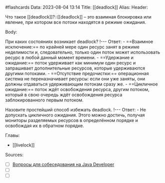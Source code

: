 #flashcards
Data: 2023-08-04 13:14
Title: [[deadlock]]
Alias:
Header:

Что такое [[deadlock]]?::[[deadlock]] – это взаимная блокировка или явление, при котором все потоки находятся в режиме ожидания.
<!--SR:!2023-11-05,10,430-->



Body:

При каких состояниях возникает deadlock?
!---
Ответ:
	- ==Взаимное исключение:== по крайней мере один ресурс занят в режиме неделимости и, следовательно, только один поток может использовать ресурс в любой данный момент времени.
	- ==Удержание и ожидание:== поток удерживает как минимум один ресурс и запрашивает дополнительные ресурсов, которые удерживаются другими потоками.
	- ==Отсутствие предочистки:== операционная система не переназначивает ресурсы: если они уже заняты, они должны отдаваться удерживающим потокам сразу же.
	- ==Цикличное ожидание:== поток ждёт освобождения ресурса, другим потоком, который в свою очередь ждёт освобождения ресурса заблокированного первым потоком.
<!--SR:!2023-11-05,10,270-->



Назовите простейший способ избежать deadlock.
!---
Ответ:
	- Не допускать цикличного ожидания. Этого можно достичь, получая мониторы разделяемых ресурсов в определённом порядке и освобождая их в обратном порядке.
<!--SR:!2023-11-03,10,290-->




Главы:
- [[livelock]]


Sources:
- [ ] [Вопросы для собеседования на Java Developer](https://github.com/enhorse/java-interview/blob/master/README.md#%D0%9E%D0%9E%D0%9F)
- [ ] []()
- [ ] []()
